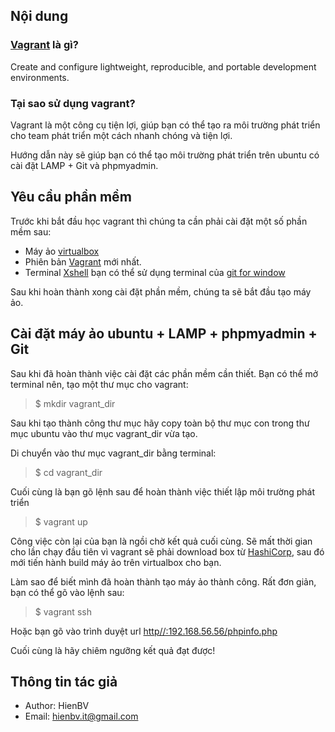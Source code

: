 ## Nội dung ##
### [Vagrant](https://www.vagrantup.com/) là gì? ###
Create and configure lightweight, reproducible, and portable development environments.

### Tại sao sử dụng vagrant? ###
Vagrant là một công cụ tiện lợi, giúp bạn có thể tạo ra môi trường phát triển cho team phát triển một cách nhanh chóng và tiện lợi. 

Hướng dẫn này sẽ giúp bạn có thể tạo môi trường phát triển trên ubuntu có cài đặt LAMP + Git và phpmyadmin.

## Yêu cầu phần mềm ##
Trước khi bắt đầu học vagrant thì chúng ta cần phải cài đặt một số phần mềm sau:

- Máy ảo [virtualbox](https://www.virtualbox.org/wiki/Downloads)
- Phiên bản [Vagrant](https://www.vagrantup.com/downloads.html) mới nhất.
- Terminal [Xshell](https://www.netsarang.com/products/xsh_overview.html) bạn có thể sử dụng terminal của [git for window](https://git-for-windows.github.io/)

Sau khi hoàn thành xong cài đặt phần mềm, chúng ta sẽ bắt đầu tạo máy ảo.
## Cài đặt máy ảo ubuntu + LAMP + phpmyadmin + Git ##
Sau khi đã hoàn thành việc cài đặt các phần mềm cần thiết. Bạn có thể mở terminal nên, tạo một thư mục cho vagrant:
> $ mkdir vagrant_dir

Sau khi tạo thành công thư mục hãy copy toàn bộ thư mục con trong thư mục ubuntu vào thư mục vagrant_dir vừa tạo.

Di chuyển vào thư mục vagrant_dir bằng terminal:
> $ cd vagrant_dir

Cuối cùng là bạn gõ lệnh sau để hoàn thành việc thiết lập môi trường phát triển
> $ vagrant up

Công việc còn lại của bạn là ngồi chờ kết quả cuối cùng. Sẽ mất thời gian cho lần chạy đầu tiên vì vagrant sẽ phải download box từ [HashiCorp](https://atlas.hashicorp.com/boxes/search), sau đó mới tiến hành build máy ảo trên virtualbox cho bạn. 

Làm sao để biết mình đã hoàn thành tạo máy ảo thành công. Rất đơn giản, bạn có thể gõ vào lệnh sau:
> $ vagrant ssh

Hoặc bạn gõ vào trình duyệt url [http//:192.168.56.56/phpinfo.php](http//:192.168.56.56/phpinfo.php) 

Cuối cùng là hãy chiêm ngưỡng kết quả đạt được!

## Thông tin tác giả ##
- Author: HienBV
- Email: [hienbv.it@gmail.com](hienbv.it@gmail.com)